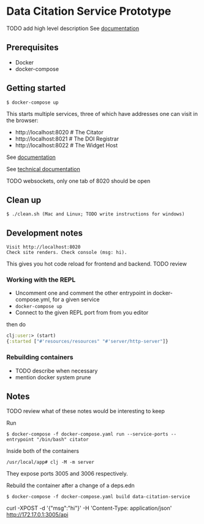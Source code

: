 # Data Citation Service Prototype

TODO add high level description
See [documentation](./docs/README.md)

## Prerequisites 

- Docker
- docker-compose

## Getting started

    $ docker-compose up

This starts multiple services, three of which have addresses 
one can visit in the browser:

- http://localhost:8020 # The Citator
- http://localhost:8021 # The DOI Registrar
- http://localhost:8022 # The Widget Host

See [documentation](./docs/README.md)

See [technical documentation](./docs/README_TECHNICAL.md)

TODO websockets, only one tab of 8020 should be open

## Clean up

    $ ./clean.sh (Mac and Linux; TODO write instructions for windows)

## Development notes

    Visit http://localhost:8020
    Check site renders. Check console (msg: hi).

This gives you hot code reload for frontend and backend. TODO review

### Working with the REPL

- Uncomment one and comment the other entrypoint in docker-compose.yml, for a given service
- `docker-compose up`
- Connect to the given REPL port from from you editor 

then do

```clojure
clj:user:> (start)
{:started ["#'resources/resources" "#'server/http-server"]}
```

### Rebuilding containers

- TODO describe when necessary
- mention docker system prune

## Notes

TODO review what of these notes would be interesting to keep

Run

    $ docker-compose -f docker-compose.yaml run --service-ports --entrypoint "/bin/bash" citator

Inside both of the containers

    /usr/local/app# clj -M -m server

They expose ports 3005 and 3006 respectively.

Rebuild the container after a change of a deps.edn

    $ docker-compose -f docker-compose.yaml build data-citation-service

curl -XPOST -d '{"msg":"hi"}' -H 'Content-Type: application/json' http://172.17.0.1:3005/api
